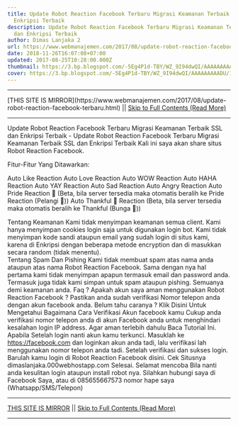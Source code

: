 ```yaml
---
title: Update Robot Reaction Facebook Terbaru Migrasi Keamanan Terbaik SSL dan
  Enkripsi Terbaik
description: Update Robot Reaction Facebook Terbaru Migrasi Keamanan Terbaik SSL
  dan Enkripsi Terbaik
author: Dimas Lanjaka 2
url: https://www.webmanajemen.com/2017/08/update-robot-reaction-facebook-terbaru.html
date: 2018-11-26T16:07:08+07:00
updated: 2017-08-25T10:28:00.000Z
thumbnail: https://3.bp.blogspot.com/-5Eg4P1d-TBY/WZ_9I94dwQI/AAAAAAAAADU/1T1DA5cmQD0l_7_SM6aT_1l6KA7lk73RACLcBGAs/s1600/download%2B%25281%2529.jpg
cover: https://3.bp.blogspot.com/-5Eg4P1d-TBY/WZ_9I94dwQI/AAAAAAAAADU/1T1DA5cmQD0l_7_SM6aT_1l6KA7lk73RACLcBGAs/s1600/download%2B%25281%2529.jpg
---
```


<hr/> [THIS SITE IS MIRROR](https://www.webmanajemen.com/2017/08/update-robot-reaction-facebook-terbaru.html) || <a href="https://www.webmanajemen.com/2017/08/update-robot-reaction-facebook-terbaru.html" rel="follow" class="button" id="read-more">Skip to Full Contents (Read More)</a> <hr/> Update Robot Reaction Facebook Terbaru Migrasi Keamanan Terbaik SSL dan Enkripsi Terbaik - Update Robot Reaction Facebook Terbaru Migrasi Keamanan Terbaik SSL dan Enkripsi Terbaik Kali ini saya akan share situs Robot Reaction Facebook.

Fitur-Fitur Yang Ditawarkan:

Auto Like Reaction
Auto Love Reaction
Auto WOW Reaction
Auto HAHA Reaction
Auto YAY Reaction
Auto Sad Reaction
Auto Angry Reaction
Auto Pride Reaction 🌈 (Beta, bila server tersedia maka otomatis beralih ke Pride Reaction (Pelangi 🌈))
Auto Thankful 🌼 Reaction (Beta, bila server tersedia maka otomatis beralih ke Thankful (Bunga 🌼))

Tentang Keamanan
Kami tidak menyimpan keamanan semua client. Kami hanya menyimpan cookies login saja untuk digunakan login bot. Kami tidak menyimpan kode sandi ataupun email yang sudah login di situs kami, karena di Enkripsi dengan beberapa metode encryption dan di masukkan secara random (tidak menentu).  
Tentang Spam Dan Pishing
Kami tidak membuat spam atas nama anda ataupun atas nama Robot Reaction Facebook. Sama dengan nya hal pertama kami tidak menyimpan apapun termasuk email dan password anda. Termasuk juga tidak kami simpan untuk spam ataupun pishing. Semuanya demi keamanan anda. 
Faq ?
Apakah akun saya aman menggunakan Robot Reaction Facebook ?
Pastikan anda sudah verifikasi Nomor telepon anda dengan akun facebook anda.
Belum tahu caranya ? Klik Disini Untuk Mengetahui Bagaimana Cara Verifikasi Akun facebook kamu
Cukup anda verifikasi nomor telepon anda di akun Facebook anda untuk menghindari kesalahan login IP address. Agar aman terlebih dahulu Baca Tutorial Ini.
 Apabila Setelah login nanti akun kamu terkunci. Masuklah ke https://facebook.com dan loginkan akun anda tadi, lalu verifikasi lah menggunakan nomor telepon anda tadi. Setelah verifikasi dan sukses login. Barulah kamu login di  Robot Reaction Facebook disini.
Cek Situsnya dimaslanjaka.000webhostapp.com
Selesai. Selamat mencoba
Bila nanti anda kesulitan login ataupun install robot nya. Silahkan hubungi saya di Facebook Saya, atau di 085655667573 nomor hape saya (Whatsapp/SMS/Telepon) <hr/> [THIS SITE IS MIRROR](https://www.webmanajemen.com/2017/08/update-robot-reaction-facebook-terbaru.html) || <a href="https://www.webmanajemen.com/2017/08/update-robot-reaction-facebook-terbaru.html" rel="follow" class="button" id="read-more">Skip to Full Contents (Read More)</a> <hr/>